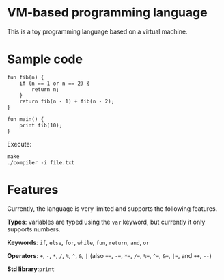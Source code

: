 # VM-based programming language

This is a toy programming language based on a virtual machine.

# Sample code

```
fun fib(n) {
    if (n == 1 or n == 2) {
        return n;
    }
    return fib(n - 1) + fib(n - 2);
}

fun main() {
    print fib(10);
}
```

Execute:

```
make
./compiler -i file.txt
```

# Features

Currently, the language is very limited and supports the following features.

**Types**: variables are typed using the `var` keyword, but currently it only supports numbers.

**Keywords**: `if`, `else`, `for`, `while`, `fun`, `return`, `and`, `or` 

**Operators**: `+`, `-`, `*`, `/`, `%`, `^`, `&`, `|` (also `+=`, `-=`, `*=`, `/=`, `%=`, `^=`, `&=`, `|=`, and `++`, `--`)

**Std library**:`print`
